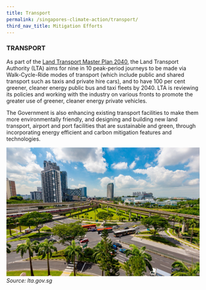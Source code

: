 ```yaml
---
title: Transport
permalink: /singapores-climate-action/transport/
third_nav_title: Mitigation Efforts
---
```


### TRANSPORT

As part of the [<a href="https://www.lta.gov.sg/content/ltagov/en/who_we_are/our_work/land_transport_master_plan_2040.html" target="_blank">Land Transport Master Plan 2040</a>](https://www.lta.gov.sg/content/ltagov/en/who_we_are/our_work/land_transport_master_plan_2040.html), the Land Transport Authority (LTA) aims for nine in 10 peak-period journeys to be made via Walk-Cycle-Ride modes of transport (which include public and shared transport such as taxis and private hire cars), and to have 100 per cent greener, cleaner energy public bus and taxi fleets by 2040. LTA is reviewing its policies and working with the industry on various fronts to promote the greater use of greener, cleaner energy private vehicles.

The Government is also enhancing existing transport facilities to make them more environmentally friendly, and designing and building new land transport, airport and port facilities that are sustainable and green, through incorporating energy efficient and carbon mitigation features and technologies.


![Transport](/images/transport.jpg "Transport")
*Source: lta.gov.sg*
